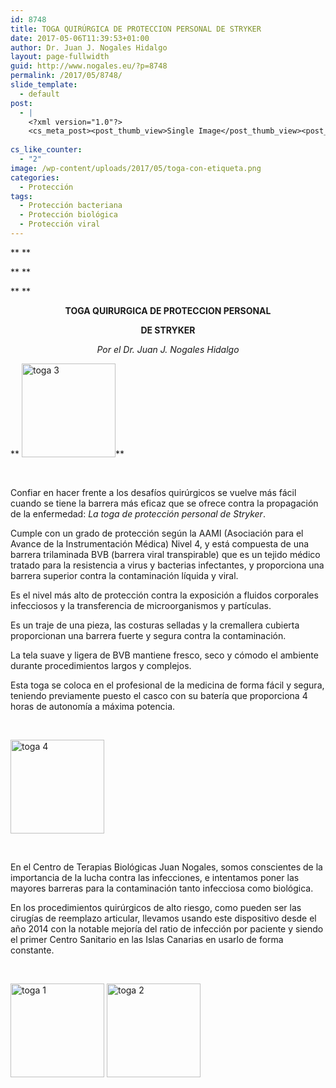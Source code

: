 ```yaml
---
id: 8748
title: TOGA QUIRÚRGICA DE PROTECCION PERSONAL DE STRYKER
date: 2017-05-06T11:39:53+01:00
author: Dr. Juan J. Nogales Hidalgo
layout: page-fullwidth
guid: http://www.nogales.eu/?p=8748
permalink: /2017/05/8748/
slide_template:
  - default
post:
  - |
    <?xml version="1.0"?>
    <cs_meta_post><post_thumb_view>Single Image</post_thumb_view><post_featured_image_as_thumbnail/><post_thumb_audio/><post_thumb_video/><post_thumb_slider/><post_thumb_slider_type/><inside_post_thumb_view>Single Image</inside_post_thumb_view><inside_post_featured_image_as_thumbnail/><inside_post_thumb_audio/><inside_post_thumb_video/><inside_post_thumb_slider/><inside_post_thumb_slider_type/><post_social_sharing>on</post_social_sharing><post_author_info_show>on</post_author_info_show><post_tags_show>on</post_tags_show><post_attachment_show>on</post_attachment_show><page_title/><page_sub_title/><page_subheader_color/><page_subheader_font_color/><header_banner_style>default_header</header_banner_style><header_banner_image/><header_banner_flex_slider>blog</header_banner_flex_slider><custom_slider_id/><sidebar_layout><cs_layout/></sidebar_layout></cs_meta_post>
    
cs_like_counter:
  - "2"
image: /wp-content/uploads/2017/05/toga-con-etiqueta.png
categories:
  - Protección
tags:
  - Protección bacteriana
  - Protección biológica
  - Protección viral
---
```

** **

** **

** **

<p style="text-align: center;">
  <strong>TOGA QUIRURGICA DE PROTECCION PERSONAL</strong>
</p>

<p style="text-align: center;">
  <strong>DE STRYKER</strong>
</p>

<p style="text-align: center;">
  <em>Por el Dr. Juan J. Nogales Hidalgo</em>
</p>

** [<img loading="lazy" class="aligncenter size-thumbnail wp-image-8794" src="http://www.nogales.eu/wp-content/uploads/2017/05/toga-3-150x150.png" alt="toga 3" width="150" height="150" />](http://www.nogales.eu/wp-content/uploads/2017/05/toga-3.png)**

&nbsp;

Confiar en hacer frente a los desafíos quirúrgicos se vuelve más fácil cuando se tiene la barrera más eficaz que se ofrece contra la propagación de la enfermedad: _La toga de protección personal de Stryker_.

Cumple con un grado de protección según la AAMI (Asociación para el Avance de la Instrumentación Médica) Nivel 4, y está compuesta de una barrera trilaminada BVB (barrera viral transpirable) que es un tejido médico tratado para la resistencia a virus y bacterias infectantes, y proporciona una barrera superior contra la contaminación líquida y viral.

Es el nivel más alto de protección contra la exposición a fluidos corporales infecciosos y la transferencia de microorganismos y partículas.

Es un traje de una pieza, las costuras selladas y la cremallera cubierta proporcionan una barrera fuerte y segura contra la contaminación.

La tela suave y ligera de BVB mantiene fresco, seco y cómodo el ambiente durante procedimientos largos y complejos.

Esta toga se coloca en el profesional de la medicina de forma fácil y segura, teniendo previamente puesto el casco con su batería que proporciona 4 horas de autonomía a máxima potencia.

&nbsp;

[<img loading="lazy" class="aligncenter size-thumbnail wp-image-8795" src="http://www.nogales.eu/wp-content/uploads/2017/05/toga-4-150x150.png" alt="toga 4" width="150" height="150" />](http://www.nogales.eu/wp-content/uploads/2017/05/toga-4.png)

&nbsp;

En el Centro de Terapias Biológicas Juan Nogales, somos conscientes de la importancia de la lucha contra las infecciones, e intentamos poner las mayores barreras para la contaminación tanto infecciosa como biológica.

En los procedimientos quirúrgicos de alto riesgo, como pueden ser las cirugías de reemplazo articular, llevamos usando este dispositivo desde el año 2014 con la notable mejoría del ratio de infección por paciente y siendo el primer Centro Sanitario en las Islas Canarias en usarlo de forma constante.

&nbsp;

[<img loading="lazy" class="aligncenter size-thumbnail wp-image-8792" src="http://www.nogales.eu/wp-content/uploads/2017/05/toga-1-150x150.png" alt="toga 1" width="150" height="150" />](http://www.nogales.eu/wp-content/uploads/2017/05/toga-1.png) [<img loading="lazy" class="aligncenter size-thumbnail wp-image-8793" src="http://www.nogales.eu/wp-content/uploads/2017/05/toga-2-150x150.png" alt="toga 2" width="150" height="150" />](http://www.nogales.eu/wp-content/uploads/2017/05/toga-2.png)